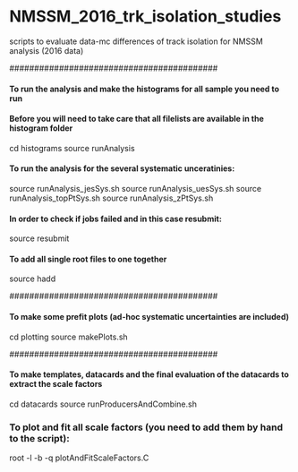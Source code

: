 # NMSSM_2016_trk_isolation_studies
scripts to evaluate data-mc differences of track isolation for NMSSM analysis (2016 data)

##########################################
#### To run the analysis and make the histograms for all sample you need to run
#### Before you will need to take care that all filelists are available in the histogram folder
cd histograms 
source runAnalysis 

#### To run the analysis for the several systematic unceratinies:
source runAnalysis_jesSys.sh 
source runAnalysis_uesSys.sh 
source runAnalysis_topPtSys.sh 
source runAnalysis_zPtSys.sh 

#### In order to check if jobs failed and in this case resubmit:
source resubmit 

#### To add all single root files to one together
source hadd 

##########################################
#### To make some prefit plots (ad-hoc systematic uncertainties are included)
cd plotting 
source makePlots.sh 

##########################################
#### To make templates, datacards and the final evaluation of the datacards to extract the scale factors
cd datacards 
source runProducersAndCombine.sh 

### To plot and fit all scale factors (you need to add them by hand to the script):
root -l -b -q plotAndFitScaleFactors.C 